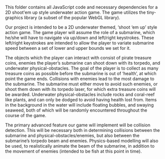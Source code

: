 This folder contains all JavaScript code and necessary dependencies
for a 2D shoot'em up style underwater action game. The game utilizes
the tiny-graphics library (a subset of the popular WebGL library).

Our project is intended to be a 2D underwater themed, ‘shoot ‘em up’ style action game. The game player will assume the role of a submarine, which he/she will have to navigate via up/down and left/right keystrokes. These left/right keystrokes are intended to allow the player to variate submarine speed between a set of lower and upper bounds we set for it. 

The objects which the player can interact with consist of pirate treasure coins, enemies the player’s submarine can shoot down with its torpedo, and underwater physical-obstacles. The goal of the player is to collect as many treasure coins as possible before the submarine is out of ‘health’, at which point the game ends. Collisions with enemies lead to the most damage to the submarine. The submarine must either move to avoid such enemies, or shoot them down with its torpedo laser, for which extra treasure coins will be awarded. Underwater physical-obstacles include rocks and coral-reef like plants, and can only be dodged to avoid having health lost from. 
Items in the background in the water will include floating bubbles, and swaying seaweed, both of which will be randomly encountered throughout the course of the game. 

The primary advanced feature our game will implement will be collision detection. This will be necessary both in determining collisions between the submarine and physical-obstacles/enemies, but also between the submarine’s torpedo beam and enemies. Physics-based modelling will also be used, to realistically animate the beam of the submarine, in addition to the movement of enemies (intended to be fish at this point in time). 
